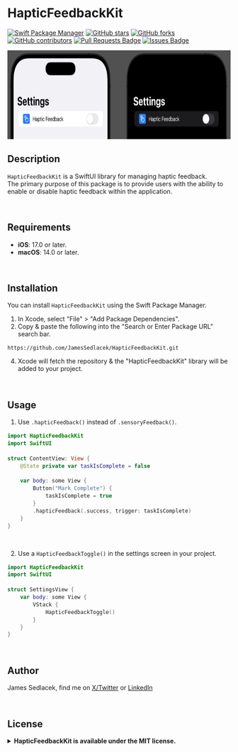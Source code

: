 # HapticFeedbackKit

[![Swift Package Manager](https://img.shields.io/badge/Swift%20Package%20Manager-compatible-brightgreen.svg)](https://github.com/apple/swift-package-manager)
[![GitHub stars](https://img.shields.io/github/stars/JamesSedlacek/HapticFeedbackKit.svg)](https://github.com/JamesSedlacek/HapticFeedbackKit/stargazers)
[![GitHub forks](https://img.shields.io/github/forks/JamesSedlacek/HapticFeedbackKit.svg?color=blue)](https://github.com/JamesSedlacek/HapticFeedbackKit/network)
[![GitHub contributors](https://img.shields.io/github/contributors/JamesSedlacek/HapticFeedbackKit.svg?color=blue)](https://github.com/JamesSedlacek/HapticFeedbackKit/network)
<a href="https://github.com/JamesSedlacek/HapticFeedbackKit/pulls"><img src="https://img.shields.io/github/issues-pr/JamesSedlacek/HapticFeedbackKit" alt="Pull Requests Badge"/></a>
<a href="https://github.com/JamesSedlacek/HapticFeedbackKit/issues"><img src="https://img.shields.io/github/issues/JamesSedlacek/HapticFeedbackKit" alt="Issues Badge"/></a>


<p align="left">
  <img src = "https://github.com/JamesSedlacek/HapticFeedbackKit/blob/main/Assets/Settings.png" height="200">
</p>

## Description
`HapticFeedbackKit` is a SwiftUI library for managing haptic feedback. <br>
The primary purpose of this package is to provide users with the ability to enable or disable haptic feedback within the application.

<br>

## Requirements

- **iOS**: 17.0 or later.
- **macOS**: 14.0 or later.

<br>

## Installation

You can install `HapticFeedbackKit` using the Swift Package Manager.

1. In Xcode, select "File" > "Add Package Dependencies".
2. Copy & paste the following into the "Search or Enter Package URL" search bar.
```
https://github.com/JamesSedlacek/HapticFeedbackKit.git
```
4. Xcode will fetch the repository & the "HapticFeedbackKit" library will be added to your project.

<br>

## Usage

1. Use `.hapticFeedback()` instead of `.sensoryFeedback()`.
```swift
import HapticFeedbackKit
import SwiftUI

struct ContentView: View {
    @State private var taskIsComplete = false

    var body: some View {
        Button("Mark Complete") {
            taskIsComplete = true
        }
        .hapticFeedback(.success, trigger: taskIsComplete)
    }
}
```

<br>

2. Use a `HapticFeedbackToggle()` in the settings screen in your project.
```swift
import HapticFeedbackKit
import SwiftUI

struct SettingsView {
    var body: some View {
        VStack {
            HapticFeedbackToggle()
        }
    }
}
```

<br>

## Author

James Sedlacek, find me on [X/Twitter](https://twitter.com/jsedlacekjr) or [LinkedIn](https://www.linkedin.com/in/jamessedlacekjr/)

<br>

## License

<details>
  <summary><strong>HapticFeedbackKit is available under the MIT license.</strong></summary>
  <br>

Copyright (c) 2023 James Sedlacek

Permission is hereby granted, free of charge, to any person obtaining a copy
of this software and associated documentation files (the "Software"), to deal
in the Software without restriction, including without limitation the rights
to use, copy, modify, merge, publish, distribute, sublicense, and/or sell
copies of the Software, and to permit persons to whom the Software is
furnished to do so, subject to the following conditions:

The above copyright notice and this permission notice shall be included in
all copies or substantial portions of the Software.

THE SOFTWARE IS PROVIDED "AS IS", WITHOUT WARRANTY OF ANY KIND, EXPRESS OR
IMPLIED, INCLUDING BUT NOT LIMITED TO THE WARRANTIES OF MERCHANTABILITY,
FITNESS FOR A PARTICULAR PURPOSE AND NONINFRINGEMENT. IN NO EVENT SHALL THE
AUTHORS OR COPYRIGHT HOLDERS BE LIABLE FOR ANY CLAIM, DAMAGES OR OTHER
LIABILITY, WHETHER IN AN ACTION OF CONTRACT, TORT OR OTHERWISE, ARISING FROM,
OUT OF OR IN CONNECTION WITH THE SOFTWARE OR THE USE OR OTHER DEALINGS IN
THE SOFTWARE.

</details>



